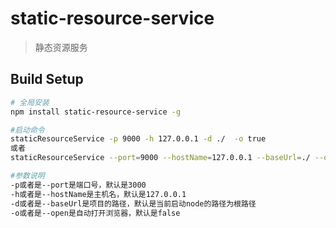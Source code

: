 # static-resource-service

> 静态资源服务

## Build Setup

``` bash
# 全局安装
npm install static-resource-service -g

#启动命令
staticResourceService -p 9000 -h 127.0.0.1 -d ./  -o true
或者
staticResourceService --port=9000 --hostName=127.0.0.1 --baseUrl=./ --open=true

#参数说明
-p或者是--port是端口号，默认是3000
-h或者是--hostName是主机名，默认是127.0.0.1
-d或者是--baseUrl是项目的路径，默认是当前启动node的路径为根路径
-o或者是--open是自动打开浏览器，默认是false
```
